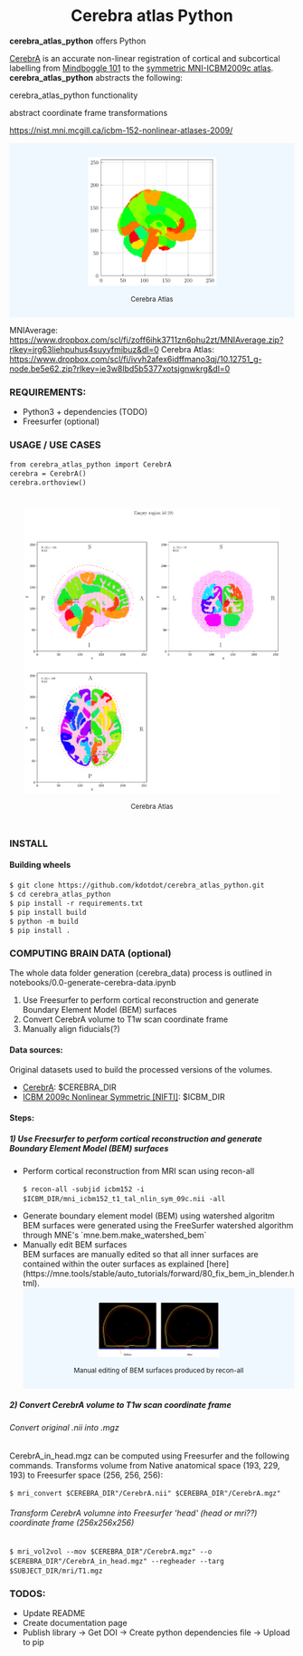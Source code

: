 <H1 style="text-align: center;">Cerebra atlas Python</H1>




<b>cerebra_atlas_python</b> offers Python 

<a href="https://nist.mni.mcgill.ca/cerebra/">CerebrA</a> is an accurate non-linear registration of cortical and subcortical labelling from <a href="https://nist.mni.mcgill.ca/cerebra/">Mindboggle 101</a> to the <a href="https://nist.mni.mcgill.ca/cerebra/">symmetric MNI-ICBM2009c atlas</a>. <b>cerebra_atlas_python</b> abstracts the following:



cerebra_atlas_python functionality

abstract coordinate frame transformations

https://nist.mni.mcgill.ca/icbm-152-nonlinear-atlases-2009/

<div style="display:flex;align-items:center;justify-content:center;background-color:aliceblue;padding:25px;flex-direction:column"><img src="./images/example.png" alt="BEM MANUAL EDIT" width=50%></img><br/><small>Cerebra Atlas</small></div>

MNIAverage: https://www.dropbox.com/scl/fi/zoff6ihk3711zn6phu2zt/MNIAverage.zip?rlkey=jrg63liehpuhus4suyyfmibuz&dl=0
Cerebra Atlas: https://www.dropbox.com/scl/fi/ivvh2afex6idffmano3qj/10.12751_g-node.be5e62.zip?rlkey=ie3w8lbd5b5377xotsjgnwkrg&dl=0

### REQUIREMENTS:

- Python3 + dependencies (TODO)
- Freesurfer (optional)

### USAGE / USE CASES

```
from cerebra_atlas_python import CerebrA
cerebra = CerebrA()
cerebra.orthoview()
```

<div style="display:flex;align-items:center;justify-content:center;padding:25px;flex-direction:column"><img src="./images/orthoview_example.png" alt="BEM MANUAL EDIT" width=100%></img><br/><small>Cerebra Atlas</small></div>

### INSTALL

#### Building wheels

```
$ git clone https://github.com/kdotdot/cerebra_atlas_python.git
$ cd cerebra_atlas_python
$ pip install -r requirements.txt
$ pip install build
$ python -m build
$ pip install .
```

### COMPUTING BRAIN DATA (optional)

The whole data folder generation (cerebra_data) process is outlined in notebooks/0.0-generate-cerebra-data.ipynb

<ol>
  <li>Use Freesurfer to perform cortical reconstruction and generate Boundary Element Model (BEM) surfaces</li>
  <li>Convert CerebrA volume to T1w scan coordinate frame </li>
  <li>Manually align fiducials(?) </li>
</ol>

#### Data sources:

Original datasets used to build the processed versions of the volumes.

- [CerebrA](https://gin.g-node.org/anamanera/CerebrA/src/master/): $CEREBRA_DIR
- [ICBM 2009c Nonlinear Symmetric [NIFTI]](https://nist.mni.mcgill.ca/icbm-152-nonlinear-atlases-2009/): $ICBM_DIR

#### Steps:

##### 1) Use Freesurfer to perform cortical reconstruction and generate Boundary Element Model (BEM) surfaces
<ul>
  <li>Perform cortical reconstruction from MRI scan using recon-all</li>

`$ recon-all -subjid icbm152 -i $ICBM_DIR/mni_icbm152_t1_tal_nlin_sym_09c.nii -all`
  <li>Generate boundary element model (BEM) using watershed algoritm</li>
  BEM surfaces were generated using the FreeSurfer watershed algorithm through MNE's `mne.bem.make_watershed_bem`
  <li>Manually edit BEM surfaces </li>
  BEM surfaces are manually edited so that all inner surfaces are contained within the outer surfaces as explained [here](https://mne.tools/stable/auto_tutorials/forward/80_fix_bem_in_blender.html).
  <div style="display:flex;align-items:center;justify-content:center;background-color:aliceblue;padding:25px;flex-direction:column"><img src="./images/bem_manual_edit.png" alt="BEM MANUAL EDIT" width=50%></img><br/><small>Manual editing of BEM surfaces produced by recon-all</small></div>
</ul>

##### 2) Convert CerebrA volume to T1w scan coordinate frame


###### Convert original .nii into .mgz

CerebrA_in_head.mgz can be computed using Freesurfer and the following commands. Transforms volume from Native anatomical space (193, 229, 193) to Freesurfer space (256, 256, 256):

`$ mri_convert $CEREBRA_DIR"/CerebrA.nii" $CEREBRA_DIR"/CerebrA.mgz"`

###### Transform CerebrA volumne into Freesurfer 'head' (head or mri??) coordinate frame (256x256x256)

`$ mri_vol2vol --mov $CEREBRA_DIR"/CerebrA.mgz" --o $CEREBRA_DIR"/CerebrA_in_head.mgz" --regheader --targ $SUBJECT_DIR/mri/T1.mgz `

### TODOS:

- Update README
- Create documentation page
- Publish library
  -> Get DOI
  -> Create python dependencies file
  -> Upload to pip
